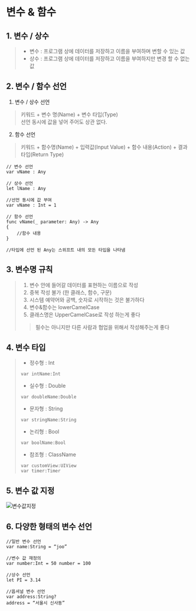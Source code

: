 # 변수 & 함수 #

## 1. 변수 / 상수 ##
>- 변수 : 프로그램 상에 데이터를 저장하고 이름을 부여하며 변할 수 있는 값
>- 상수 : 프로그램 상에 데이터를 저장하고 이름을 부여하지만 변경 할 수 없는 값

## 2. 변수 / 함수 선언 ##
1. 변수 / 상수 선언<br>
> 키워드 + 변수 명(Name) + 변수 타입(Type)<br>
> 선언 동시에 값을 넣어 주어도 상관 없다.<br>
2. 함수 선언<br>
> 키워드 + 함수명(Name) + 입력값(Input Value) + 함수 내용(Action) + 결과타입(Return Type)<br>

~~~
// 변수 선언
var vName : Any

// 상수 선언
let lName : Any

//선언 동시에 값 부여
var vName : Int = 1

// 함수 선언
func vName(_ parameter: Any) -> Any 
{ 
	//함수 내용 
}

//타입에 선언 된 Any는 스위프트 내의 모든 타입을 나타냄
~~~

## 3. 변수명 규칙 ##
> 1. 변수 안에 들어갈 데이터를 표현하는 이름으로 작성<br>
> 2. 중복 작성 불가 (한 클래스, 함수, 구문)<br>
> 3. 시스템 예약어와 공백, 숫자로 시작하는 것은 불가하다<br>
> 4. 변수&함수는 lowerCamelCase<br>
> 5. 클래스명은 UpperCamelCase로 작성 하는게 좋다<br>
>> 필수는 아니지만 다른 사람과 협업을 위해서 작성해주는게 좋다

## 4. 변수 타입 ##
>- 정수형 : Int<br>
>
>~~~
>var intName:Int
>~~~
>
>- 실수형 : Double<br>
>
>~~~
>var doubleName:Double
>~~~
>
>- 문자형 : String<br>
>
>~~~
>var stringName:String
>~~~
>- 논리형 : Bool<br>
>
>~~~
>var boolName:Bool
>~~~
>
>- 참조형 : ClassName
>
>~~~
>var customView:UIView
>var timer:Timer
>~~~

## 5. 변수 값 지정 ##
![변수값지정](/value.png "값")

## 6. 다양한 형태의 변수 선언 ##
~~~
//일반 변수 선언
var name:String = “joo”

//변수 값 재정의
var number:Int = 50 number = 100

//상수 선언
let PI = 3.14

//옵셔널 변수 선언
var address:String?
address = “서울시 신사동”
~~~


